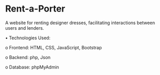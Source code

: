 # Rent-a-Porter
A website for renting designer dresses, facilitating interactions between users and lenders.

•	Technologies Used:

o	Frontend: HTML, CSS, JavaScript, Bootstrap

o	Backend: php, Json

o	Database: phpMyAdmin
